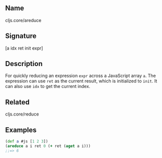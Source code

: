 ## Name
cljs.core/areduce

## Signature
[a idx ret init expr]

## Description

For quickly reducing an expression `expr` across a JavaScript array `a`.  The
expression can use `ret` as the current result, which is initialized to `init`.
It can also use `idx` to get the current index.

## Related
cljs.core/reduce

## Examples

```clj
(def a #js [1 2 3])
(areduce a i ret 0 (+ ret (aget a i)))
;;=> 6
```
